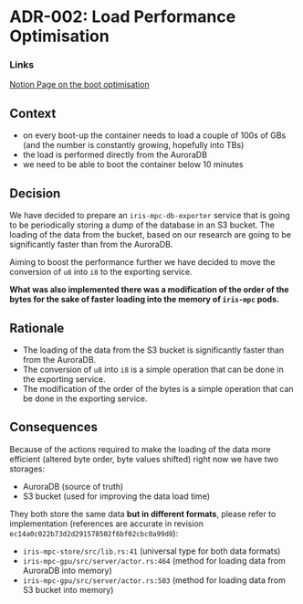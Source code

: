 # ADR-002: Load Performance Optimisation

### Links
[Notion Page on the boot optimisation](https://www.notion.so/worldcoin/SMPCv2-Boot-time-optimisation-1458614bdf8c80c39170dc0040eb9acf)

## Context
- on every boot-up the container needs to load a couple of 100s of GBs (and the number is constantly growing, hopefully into TBs)
- the load is performed directly from the AuroraDB 
- we need to be able to boot the container below 10 minutes

## Decision
We have decided to prepare an `iris-mpc-db-exporter` service that is going to be periodically storing a dump of the database in an S3 bucket. The loading of the data from the bucket, based on our research are going to be significantly faster than from the AuroraDB.   

Aiming to boost the performance further we have decided to move the conversion of `u8` into `i8` to the exporting service. 

**What was also implemented there was a modification of the order of the bytes for the sake of faster loading into the memory of `iris-mpc` pods.**

## Rationale
- The loading of the data from the S3 bucket is significantly faster than from the AuroraDB.
- The conversion of `u8` into `i8` is a simple operation that can be done in the exporting service.
- The modification of the order of the bytes is a simple operation that can be done in the exporting service.

## Consequences
Because of the actions required to make the loading of the data more efficient (altered byte order, byte values shifted) right now we have two storages:
- AuroraDB (source of truth)
- S3 bucket (used for improving the data load time)

They both store the same data **but in different formats**, please refer to implementation (references are accurate in revision `ec14a0c022b73d2d291578502f6bf02cbc0a99d0`):
- `iris-mpc-store/src/lib.rs:41` (universal type for both data formats)
- `iris-mpc-gpu/src/server/actor.rs:464` (method for loading data from AuroraDB into memory)
- `iris-mpc-gpu/src/server/actor.rs:503` (method for loading data from S3 bucket into memory)
